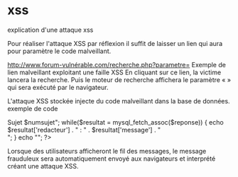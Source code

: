 # xss
explication d'une  attaque xss

Pour réaliser  l'attaque XSS par réflexion il suffit de laisser un lien qui aura pour paramètre le code
malveillant.

http://www.forum-vulnérable.com/recherche.php?parametre=<script>alert(‘attaque
XSS’)</script>
 Exemple de lien malveillant exploitant une faille XSS
En cliquant sur ce lien, la victime lancera la recherche. Puis le moteur de recherche affichera
le paramètre « <script>alert(‘attaque XSS’)</script> » qui sera exécuté par le navigateur.

 L'attaque XSS stockée injecte du code malveillant dans la base de données. 
exemple de code
<?php
//recuperation des parametres
$numsujet=$_GET['searchsujet'];
//generation de la requete
$requeteSQL = "SELECT * FROM messages WHERE numerosujet=$numsujet order by id";
//execution de la requete
$reponse = mysql_query($requeteSQL);
//affichage du resultat
echo "<tr><td> Sujet $numsujet</td><td>";
while($resultat = mysql_fetch_assoc($reponse)) {
 echo $resultat['redacteur'] . " : " . $resultat['message'] . "<br>";
}
echo "</td></tr>";
?>

Lorsque des utilisateurs afficheront le fil des messages, le message frauduleux sera
automatiquement envoyé aux navigateurs et interprété créant une attaque XSS.
